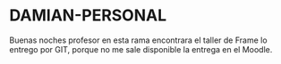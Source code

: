 # DAMIAN-PERSONAL
Buenas noches profesor en esta rama encontrara el taller de Frame lo entrego por GIT, porque no me sale disponible la entrega en el Moodle.
